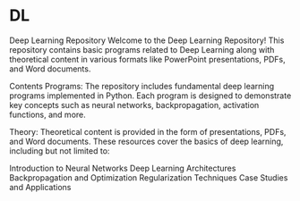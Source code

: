# DL

Deep Learning Repository
Welcome to the Deep Learning Repository! This repository contains basic programs related to Deep Learning along with theoretical content in various formats like PowerPoint presentations, PDFs, and Word documents.

Contents
Programs:
The repository includes fundamental deep learning programs implemented in Python. Each program is designed to demonstrate key concepts such as neural networks, backpropagation, activation functions, and more.

Theory:
Theoretical content is provided in the form of presentations, PDFs, and Word documents. These resources cover the basics of deep learning, including but not limited to:

Introduction to Neural Networks
Deep Learning Architectures
Backpropagation and Optimization
Regularization Techniques
Case Studies and Applications

